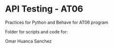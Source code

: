 # API Testing - AT06

Practices for Python and Behave for AT06 program

Folder for scripts and code for:

Omar Huanca Sanchez